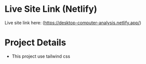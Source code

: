 # Live Site Link (Netlify)

Live site link here: (https://desktop-computer-analysis.netlify.app/)

# Project Details

<ul>
<li>This project use tailwind css</li>
</ul>